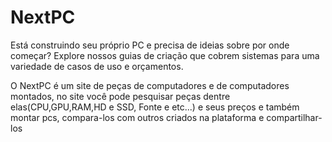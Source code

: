 # NextPC
Está construindo seu próprio PC e precisa de ideias sobre por onde começar? Explore nossos guias de criação que cobrem sistemas para uma variedade de casos de uso e orçamentos.

O NextPC é um site de peças de computadores e de computadores montados, no site você pode pesquisar peças dentre elas(CPU,GPU,RAM,HD e SSD, Fonte e etc...) e seus preços e também montar pcs, compara-los com outros criados na plataforma e compartilhar-los
